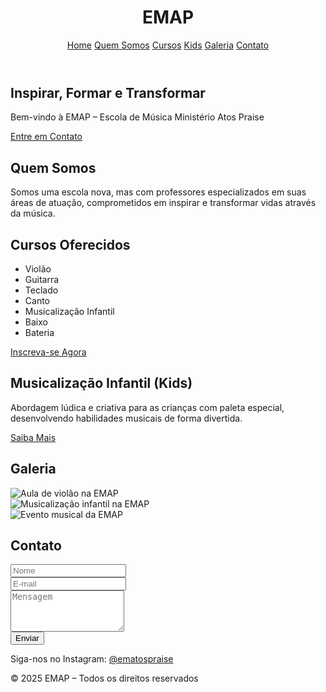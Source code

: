 <!DOCTYPE html>
<html lang="pt-BR">
<head>
  <meta charset="UTF-8" />
  <meta name="viewport" content="width=device-width, initial-scale=1" />
  <meta name="description" content="EMAP - Escola de Música Ministério Atos Praise. Cursos de violão, guitarra, canto e musicalização infantil em um ambiente inspirador.">
  <meta name="keywords" content="escola de música, EMAP, Ministério Atos Praise, cursos de música, musicalização infantil">
  <title>EMAP – Escola de Música Ministério Atos Praise</title>
  <link href="https://cdn.jsdelivr.net/npm/bootstrap@5.3.2/dist/css/bootstrap.min.css" rel="stylesheet">
  <link href="https://cdn.jsdelivr.net/npm/aos@2.3.4/dist/aos.css" rel="stylesheet">
  <link href="https://cdnjs.cloudflare.com/ajax/libs/font-awesome/6.4.0/css/all.min.css" rel="stylesheet">
  <link rel="stylesheet" href="style.css" />
</head>
<body>
  <header class="bg-primary text-white p-3 sticky-top">
    <div class="container d-flex justify-content-between align-items-center">
      <h1 class="h3 m-0">EMAP</h1>
      <nav aria-label="Navegação principal">
        <a href="#home" class="text-white me-3" aria-current="page">Home</a>
        <a href="#quem-somos" class="text-white me-3">Quem Somos</a>
        <a href="#cursos" class="text-white me-3">Cursos</a>
        <a href="#kids" class="text-white me-3">Kids</a>
        <a href="#galeria" class="text-white me-3">Galeria</a>
        <a href="#contato" class="text-white">Contato</a>
      </nav>
    </div>
  </header>

  <section id="home" class="text-white text-center py-5">
    <div class="container" data-aos="fade-up">
      <h2>Inspirar, Formar e Transformar</h2>
      <p>Bem-vindo à EMAP – Escola de Música Ministério Atos Praise</p>
      <a href="#contato" class="btn btn-primary mt-3">Entre em Contato</a>
    </div>
  </section>

  <section id="quem-somos" class="py-5" data-aos="fade-right">
    <div class="container">
      <h2>Quem Somos</h2>
      <p>Somos uma escola nova, mas com professores especializados em suas áreas de atuação, comprometidos em inspirar e transformar vidas através da música.</p>
    </div>
  </section>

  <section id="cursos" class="py-5 bg-light" data-aos="fade-left">
    <div class="container">
      <h2>Cursos Oferecidos</h2>
      <ul class="list-unstyled row">
        <li class="col-md-4 mb-2">Violão</li>
        <li class="col-md-4 mb-2">Guitarra</li>
        <li class="col-md-4 mb-2">Teclado</li>
        <li class="col-md-4 mb-2">Canto</li>
        <li class="col-md-4 mb-2">Musicalização Infantil</li>
        <li class="col-md-4 mb-2">Baixo</li>
        <li class="col-md-4 mb-2">Bateria</li>
      </ul>
      <a href="#contato" class="btn btn-primary mt-3">Inscreva-se Agora</a>
    </div>
  </section>

  <section id="kids" class="py-5" data-aos="fade-up">
    <div class="container">
      <h2>Musicalização Infantil (Kids)</h2>
      <p>Abordagem lúdica e criativa para as crianças com paleta especial, desenvolvendo habilidades musicais de forma divertida.</p>
      <a href="#contato" class="btn btn-primary mt-3">Saiba Mais</a>
    </div>
  </section>

  <section id="galeria" class="py-5 bg-light" data-aos="zoom-in">
    <div class="container">
      <h2>Galeria</h2>
      <div class="row">
        <div class="col-md-4 mb-3">
          <img src="https://via.placeholder.com/300x200?text=Aula+de+Violão" class="img-fluid rounded" alt="Aula de violão na EMAP">
        </div>
        <div class="col-md-4 mb-3">
          <img src="https://via.placeholder.com/300x200?text=Musicalização+Infantil" class="img-fluid rounded" alt="Musicalização infantil na EMAP">
        </div>
        <div class="col-md-4 mb-3">
          <img src="https://via.placeholder.com/300x200?text=Evento+EMAP" class="img-fluid rounded" alt="Evento musical da EMAP">
        </div>
      </div>
    </div>
  </section>

  <section id="contato" class="py-5" data-aos="flip-up">
    <div class="container">
      <h2>Contato</h2>
      <form action="https://formspree.io/f/moqgqqdn" method="POST" id="contact-form">
        <div class="mb-3">
          <input type="text" class="form-control" name="nome" placeholder="Nome" required>
        </div>
        <div class="mb-3">
          <input type="email" class="form-control" name="email" placeholder="E-mail" required>
        </div>
        <div class="mb-3">
          <textarea class="form-control" name="message" rows="4" placeholder="Mensagem" required></textarea>
        </div>
        <button type="submit" class="btn btn-primary">Enviar</button>
      </form>
      <p class="mt-3">Siga-nos no Instagram: <a href="https://instagram.com/ematospraise" target="_blank" class="text-warning">@ematospraise</a></p>
    </div>
  </section>

  <footer class="bg-dark text-white text-center py-3">
    <p>&copy; 2025 EMAP – Todos os direitos reservados</p>
  </footer>

  <script src="https://cdn.jsdelivr.net/npm/bootstrap@5.3.2/dist/js/bootstrap.bundle.min.js"></script>
  <script>window.bootstrap || document.write('<script src="js/bootstrap.bundle.min.js"><\/script>');</script>
  <script src="https://cdn.jsdelivr.net/npm/aos@2.3.4/dist/aos.js"></script>
  <script>
    AOS.init();
    // Smooth scroll para links de navegação
    document.querySelectorAll('a[href^="#"]').forEach(anchor => {
      anchor.addEventListener('click', function(e) {
        e.preventDefault();
        document.querySelector(this.getAttribute('href')).scrollIntoView({
          behavior: 'smooth'
        });
      });
    });
    // Feedback do formulário
    document.getElementById('contact-form').addEventListener('submit', function() {
      alert('Mensagem enviada com sucesso!');
    });
  </script>
</body>
</html>